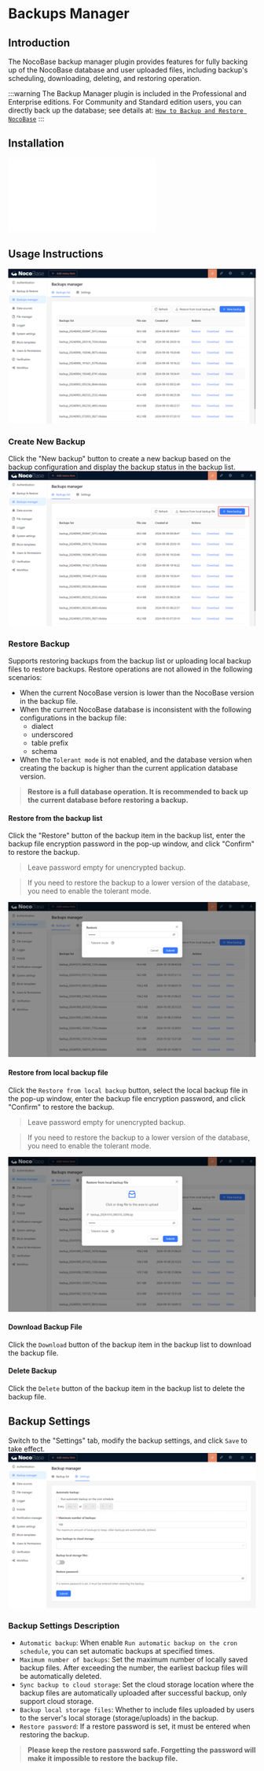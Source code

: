 # Backups Manager

<PluginInfo licenseBundled="professional" name="backups"></PluginInfo>

## Introduction

The NocoBase backup manager plugin provides features for fully backing up of the NocoBase database and user uploaded files, including backup's scheduling, downloading, deleting, and restoring operation.

:::warning
The Backup Manager plugin is included in the Professional and Enterprise editions. For Community and Standard edition users, you can directly back up the database; see details at: [`How to Backup and Restore NocoBase`](https://www.nocobase.com/en/blog/nocobase-backup-restore)
:::

## Installation

<embed src="./install.md"></embed>

## Usage Instructions

![Main Interface](./static/main-screen.png)

### Create New Backup

Click the "New backup" button to create a new backup based on the backup configuration and display the backup status in the backup list.
![Create New Backup](./static/new-backup.png)

### Restore Backup

Supports restoring backups from the backup list or uploading local backup files to restore backups.
Restore operations are not allowed in the following scenarios:

- When the current NocoBase version is lower than the NocoBase version in the backup file.
- When the current NocoBase database is inconsistent with the following configurations in the backup file:
  - dialect
  - underscored
  - table prefix
  - schema
- When the `Tolerant mode` is not enabled, and the database version when creating the backup is higher than the current application database version.

> **Restore is a full database operation. It is recommended to back up the current database before restoring a backup.**

#### Restore from the backup list

Click the "Restore" button of the backup item in the backup list, enter the backup file encryption password in the pop-up window, and click "Confirm" to restore the backup.

> Leave password empty for unencrypted backup.

> If you need to restore the backup to a lower version of the database, you need to enable the tolerant mode.

![Restore Backup](./static/restore-backup.png)

#### Restore from local backup file

Click the `Restore from local backup` button, select the local backup file in the pop-up window, enter the backup file encryption password, and click "Confirm" to restore the backup.

> Leave password empty for unencrypted backup.

> If you need to restore the backup to a lower version of the database, you need to enable the tolerant mode.

![Restore from Local Backup](./static/restore-from-local.png)

#### Download Backup File

Click the `Download` button of the backup item in the backup list to download the backup file.

#### Delete Backup

Click the `Delete` button of the backup item in the backup list to delete the backup file.

## Backup Settings

Switch to the "Settings" tab, modify the backup settings, and click `Save` to take effect.
![Backup Settings](./static/backup-settings.png)

### Backup Settings Description

- `Automatic backup`: When enable `Run automatic backup on the cron schedule`, you can set automatic backups at specified times.
- `Maximum number of backups`: Set the maximum number of locally saved backup files. After exceeding the number, the earliest backup files will be automatically deleted.
- `Sync backup to cloud storage`: Set the cloud storage location where the backup files are automatically uploaded after successful backup, only support cloud storage.
- `Backup local storage files`: Whether to include files uploaded by users to the server's local storage (storage/uploads) in the backup.
- `Restore password`: If a restore password is set, it must be entered when restoring the backup.

> **Please keep the restore password safe. Forgetting the password will make it impossible to restore the backup file.**
